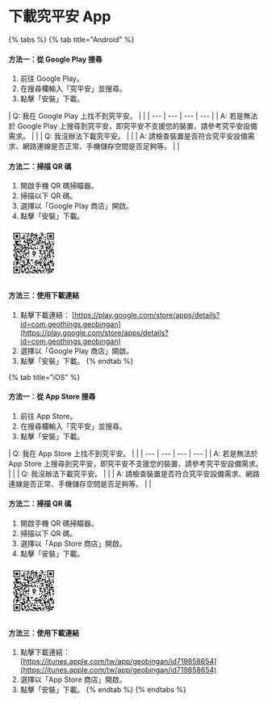 # 下載究平安 App

{% tabs %}
{% tab title="Android" %}
#### 方法一：從 Google Play 搜尋

1. 前往 Google Play。
2. 在搜尋欄輸入「究平安」並搜尋。
3. 點擊「安裝」下載。

| Q: 我在 Google Play 上找不到究平安。 |  |
| --- | --- | --- | --- |
| A: 若是無法於 Google Play 上搜尋到究平安，即究平安不支援您的裝置，請參考究平安設備需求。 |  |
| Q: 我沒辦法下載究平安。 |  |
| A: 請檢查裝置是否符合究平安設備需求、網路連線是否正常、手機儲存空間是否足夠等。 |  |

#### 方法二：掃描 QR 碼

1. 開啟手機 QR 碼掃瞄器。
2. 掃描以下 QR 碼。
3. 選擇以「Google Play 商店」開啟。
4. 點擊「安裝」下載。

![&#x6383;&#x63CF;&#x4E0B;&#x8F09;&#x7A76;&#x5E73;&#x5B89;](../.gitbook/assets/geobingan_qr-copy.jpg)

#### 方法三：使用下載連結

1. 點擊下載連結： [https://play.google.com/store/apps/details?id=com.geothings.geobingan](https://play.google.com/store/apps/details?id=com.geothings.geobingan)
2. 選擇以「Google Play 商店」開啟。
3. 點擊「安裝」下載。
{% endtab %}

{% tab title="iOS" %}


#### 方法一：從 App Store 搜尋

1. 前往 App Store。
2. 在搜尋欄輸入「究平安」並搜尋。
3. 點擊「安裝」下載。

| Q: 我在 App Store 上找不到究平安。 |  |
| --- | --- | --- | --- |
| A: 若是無法於 App Store 上搜尋到究平安，即究平安不支援您的裝置，請參考究平安設備需求。 |  |
| Q: 我沒辦法下載究平安。 |  |
| A: 請檢查裝置是否符合究平安設備需求、網路連線是否正常、手機儲存空間是否足夠等。 |  |

#### 方法二：掃描 QR 碼

1. 開啟手機 QR 碼掃瞄器。
2. 掃描以下 QR 碼。
3. 選擇以「App Store 商店」開啟。
4. 點擊「安裝」下載。

![&#x6383;&#x63CF;&#x4E0B;&#x8F09;&#x7A76;&#x5E73;&#x5B89;](../.gitbook/assets/geobingan_qr-copy.jpg)

#### 方法三：使用下載連結

1. 點擊下載連結： [https://itunes.apple.com/tw/app/geobingan/id719858654](https://itunes.apple.com/tw/app/geobingan/id719858654)
2. 選擇以「App Store 商店」開啟。
3. 點擊「安裝」下載。
{% endtab %}
{% endtabs %}

